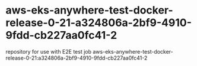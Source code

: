 # aws-eks-anywhere-test-docker-release-0-21-a324806a-2bf9-4910-9fdd-cb227aa0fc41-2
repository for use with E2E test job aws-eks-anywhere-test-docker-release-0-21:a324806a-2bf9-4910-9fdd-cb227aa0fc41-2

